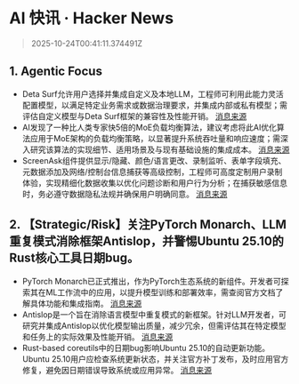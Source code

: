 # AI 快讯 · Hacker News

> 2025-10-24T00:41:11.374491Z

## 1. Agentic Focus

- Deta Surf允许用户选择并集成自定义及本地LLM，工程师可利用此能力灵活配置模型，以满足特定业务需求或数据治理要求，并集成内部或私有模型；需评估自定义模型与Deta Surf框架的兼容性及性能开销。 [消息来源](https://github.com/deta/surf)
- AI发现了一种比人类专家快5倍的MoE负载均衡算法，建议考虑将此AI优化算法应用于MoE架构的负载均衡策略，以显著提升系统吞吐量和响应速度；需深入研究该算法的实现细节、适用场景及与现有基础设施的集成成本。 [消息来源](https://adrs-ucb.notion.site/moe-load-balancing)
- ScreenAsk组件提供显示/隐藏、颜色/语言更改、录制监听、表单字段填充、元数据添加及网络/控制台信息捕获等高级控制，工程师可高度定制用户录制体验，实现精细化数据收集以优化问题诊断和用户行为分析；在捕获敏感信息时，务必遵守数据隐私法规并确保用户明确同意。 [消息来源](https://screenask.com/)

## 2. 【Strategic/Risk】关注PyTorch Monarch、LLM重复模式消除框架Antislop，并警惕Ubuntu 25.10的Rust核心工具日期bug。

- PyTorch Monarch已正式推出，作为PyTorch生态系统的新组件。开发者可探索其在ML工作流中的应用，以提升模型训练和部署效率，需查阅官方文档了解具体功能和集成指南。 [消息来源](https://pytorch.org/blog/introducing-pytorch-monarch/)
- Antislop是一个旨在消除语言模型中重复模式的新框架。针对LLM开发者，可研究并集成Antislop以优化模型输出质量，减少冗余，但需评估其在特定模型和任务上的实际效果及性能开销。 [消息来源](https://arxiv.org/abs/2510.15061)
- Rust-based coreutils中的日期bug影响Ubuntu 25.10的自动更新功能。Ubuntu 25.10用户应检查系统更新状态，并关注官方补丁发布，及时应用官方修复，避免因日期错误导致系统或应用异常。 [消息来源](https://lwn.net/Articles/1043103/)
